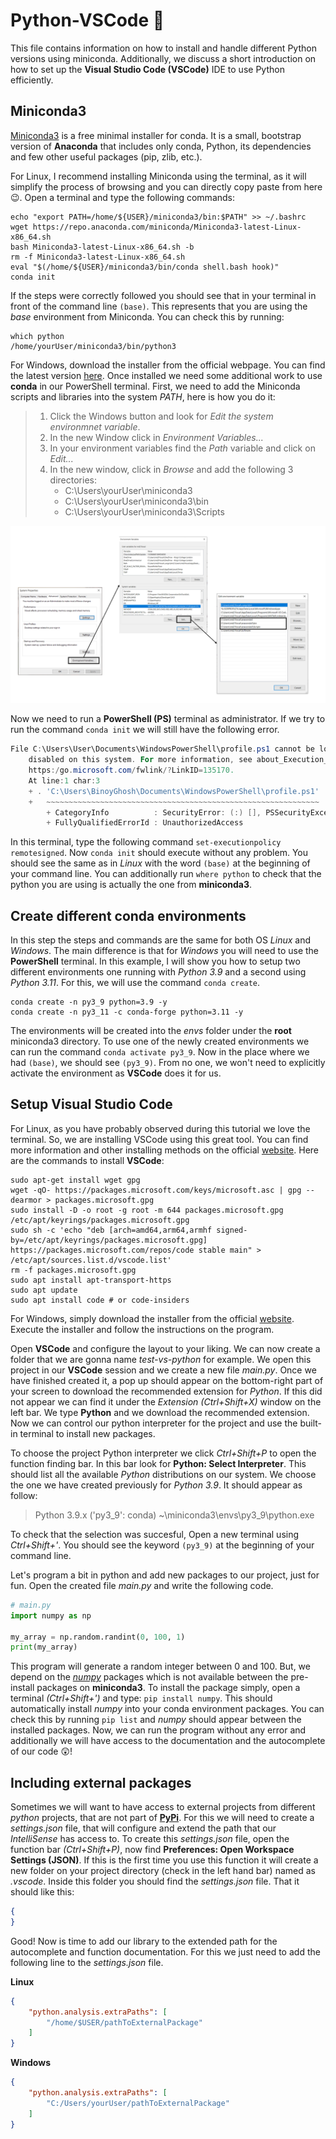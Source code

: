# Python-VSCode :snake:

This file contains information on how to install and handle different Python versions using miniconda. Additionally, we discuss a short introduction on how to set up the **Visual Studio Code (VSCode)** IDE to use Python efficiently.

## Miniconda3

[Miniconda3](https://docs.conda.io/en/latest/miniconda.html) is a free minimal installer for conda. It is a small, bootstrap version of **Anaconda** that includes only conda, Python, its dependencies and few other useful packages (pip, zlib, etc.). 

For Linux, I recommend installing Miniconda using the terminal, as it will simplify the process of browsing and you can directly copy paste from here :wink:. Open a terminal and type the following commands:

```shell
echo "export PATH=/home/${USER}/miniconda3/bin:$PATH" >> ~/.bashrc
wget https://repo.anaconda.com/miniconda/Miniconda3-latest-Linux-x86_64.sh
bash Miniconda3-latest-Linux-x86_64.sh -b
rm -f Miniconda3-latest-Linux-x86_64.sh
eval "$(/home/${USER}/miniconda3/bin/conda shell.bash hook)"
conda init
```
If the steps were correctly followed you should see that in your terminal in front of the command line `(base)`. This represents that you are using the *base* environment from Miniconda. You can check this by running:

```shell
which python
/home/yourUser/miniconda3/bin/python3
```

For Windows, download the installer from the official webpage. You can find the latest version [here](https://docs.conda.io/en/latest/miniconda.html). Once installed we need some additional work to use **conda** in our PowerShell terminal. First, we need to add the Miniconda scripts and libraries into the system *PATH*, here is how you do it:
> 1. Click the Windows button and look for *Edit the system environmnet variable*.
> 1. In the new Window click in *Environment Variables...*
> 1. In your environment variables find the *Path* variable and click on *Edit...*
> 1. In the new window, click in *Browse* and add the following 3 directories:
>       * C:\Users\yourUser\miniconda3
>       * C:\Users\yourUser\miniconda3\bin
>       * C:\Users\yourUser\miniconda3\Scripts

![Steps for adding conda to path](imgs/windows_anaconda.png)

Now we need to run a **PowerShell (PS)** terminal as administrator. If we try to run the command `conda init` we will still have the following error. 

```powershell
File C:\Users\User\Documents\WindowsPowerShell\profile.ps1 cannot be loaded because running scripts is
    disabled on this system. For more information, see about_Execution_Policies at
    https:/go.microsoft.com/fwlink/?LinkID=135170.
    At line:1 char:3
    + . 'C:\Users\BinoyGhosh\Documents\WindowsPowerShell\profile.ps1'
    +   ~~~~~~~~~~~~~~~~~~~~~~~~~~~~~~~~~~~~~~~~~~~~~~~~~~~~~~~~~~~~~
        + CategoryInfo          : SecurityError: (:) [], PSSecurityException
        + FullyQualifiedErrorId : UnauthorizedAccess
```

In this terminal, type the following command `set-executionpolicy remotesigned`. Now `conda init` should execute without any problem. You should see the same as in *Linux* with the word `(base)` at the beginning of your command line. You can additionally run `where python` to check that the python you are using is actually the one from **miniconda3**.

## Create different conda environments

In this step the steps and commands are the same for both OS *Linux* and *Windows*. The main difference is that for *Windows* you will need to use the **PowerShell** terminal. In this example, I will show you how to setup two different environments one running with *Python 3.9* and a second using *Python 3.11*. For this, we will use the command `conda create`.

```console
conda create -n py3_9 python=3.9 -y
conda create -n py3_11 -c conda-forge python=3.11 -y
```

The environments will be created into the *envs* folder under the **root** miniconda3 directory. To use one of the newly created environments we can run the command `conda activate py3_9`. Now in the place where we had `(base)`, we should see `(py3_9)`. From no one, we won't need to explicitly activate the environment as **VSCode** does it for us.

## Setup Visual Studio Code

For Linux, as you have probably observed during this tutorial we love the terminal. So, we are installing VSCode using this great tool. You can find more information and other installing methods on the official [website](https://code.visualstudio.com/docs/setup/linux). Here are the commands to install **VSCode**:

```shell
sudo apt-get install wget gpg
wget -qO- https://packages.microsoft.com/keys/microsoft.asc | gpg --dearmor > packages.microsoft.gpg
sudo install -D -o root -g root -m 644 packages.microsoft.gpg /etc/apt/keyrings/packages.microsoft.gpg
sudo sh -c 'echo "deb [arch=amd64,arm64,armhf signed-by=/etc/apt/keyrings/packages.microsoft.gpg] https://packages.microsoft.com/repos/code stable main" > /etc/apt/sources.list.d/vscode.list'
rm -f packages.microsoft.gpg
sudo apt install apt-transport-https
sudo apt update
sudo apt install code # or code-insiders
```

For Windows, simply download the installer from the official [website](https://code.visualstudio.com/docs/setup/windows). Execute the installer and follow the instructions on the program.

Open **VSCode** and configure the layout to your liking. We can now create a folder that we are gonna name *test-vs-python* for example. We open this project in our **VSCode** session and we create a new file *main.py*. Once we have finished created it, a pop up should appear on the bottom-right part of your screen to download the recommended extension for *Python*. If this did not appear we can find it under the *Extension (Ctrl+Shift+X)* window on the left bar. We type **Python** and we download the recommended extension. Now we can control our python interpreter for the project and use the built-in terminal to install new packages.

To choose the project Python interpreter we click *Ctrl+Shift+P* to open the function finding bar. In this bar look for **Python: Select Interpreter**. This should list all the available *Python* distributions on our system. We choose the one we have created previously for *Python 3.9*. It should appear as follow: 
> Python 3.9.x ('py3_9': conda) ~\miniconda3\envs\py3_9\python.exe

To check that the selection was succesful, Open a new terminal using *Ctrl+Shift+'*. You should see the keyword `(py3_9)` at the beginning of your command line.

Let's program a bit in python and add new packages to our project, just for fun. Open the created file *main.py* and write the following code.

```python
# main.py
import numpy as np

my_array = np.random.randint(0, 100, 1)
print(my_array)
```
This program will generate a random integer between 0 and 100. But, we depend on the [*numpy*](https://numpy.org/doc/stable/index.html) packages which is not available between the pre-install packages on **miniconda3**. To install the package simply, open a terminal *(Ctrl+Shift+')* and type: `pip install numpy`. This should automatically install *numpy* into your conda environment packages. You can check this by running `pip list` and *numpy* should appear between the installed packages. Now, we can run the program without any error and additionally we will have access to the documentation and the autocomplete of our code :astonished:!


## Including external packages

Sometimes we will want to have access to external projects from different *python* projects, that are not part of [**PyPi**](https://pypi.org/). For this we will need to create a *settings.json* file, that will configure and extend the path that our *IntelliSense* has access to. To create this *settings.json* file, open the function bar *(Ctrl+Shift+P)*, now find **Preferences: Open Workspace Settings (JSON)**. If this is the first time you use this function it will create a new folder on your project directory (check in the left hand bar) named as *.vscode*. Inside this folder you should find the *settings.json* file. That it should like this:

```json
{
}
```

Good! Now is time to add our library to the extended path for the autocomplete and function documentation. For this we just need to add the following line to the *settings.json* file.

**Linux**
```json
{
    "python.analysis.extraPaths": [
        "/home/$USER/pathToExternalPackage"
    ]
}
```

**Windows**

```json
{
    "python.analysis.extraPaths": [
        "C:/Users/yourUser/pathToExternalPackage"
    ]
}
```